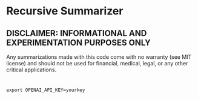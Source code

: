 # Recursive Summarizer

## DISCLAIMER: INFORMATIONAL AND EXPERIMENTATION PURPOSES ONLY

Any summarizations made with this code come with no warranty (see MIT license) and should not be used for financial, medical, legal, or any other critical applications.

#
```
export OPENAI_API_KEY=yourkey
```
